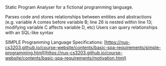 Static Program Analyser for a fictional programming language.

Parses code and stores relationships between entities and abstractions (e.g. variable A comes before variable B; line 26 is nested within line 13; modifying variable C affects variable D, etc)
Users can query relationships with an SQL-like syntax

SIMPLE Programming Language Specifications: [https://nus-cs3203.github.io/course-website/contents/basic-spa-requirements/simple-programming.html](https://nus-cs3203.github.io/course-website/contents/basic-spa-requirements/motivation.html)

